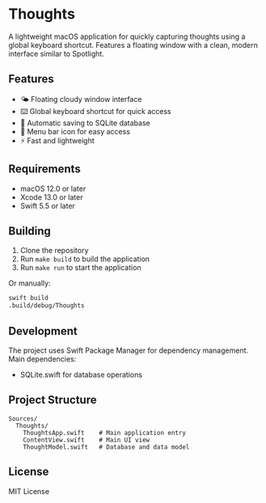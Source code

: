 # Thoughts

A lightweight macOS application for quickly capturing thoughts using a global keyboard shortcut. Features a floating window with a clean, modern interface similar to Spotlight.

## Features

- 🌤 Floating cloudy window interface
- ⌨️ Global keyboard shortcut for quick access
- 💾 Automatic saving to SQLite database
- 🎯 Menu bar icon for easy access
- ⚡️ Fast and lightweight

## Requirements

- macOS 12.0 or later
- Xcode 13.0 or later
- Swift 5.5 or later

## Building

1. Clone the repository
2. Run `make build` to build the application
3. Run `make run` to start the application

Or manually:

```bash
swift build
.build/debug/Thoughts
```

## Development

The project uses Swift Package Manager for dependency management. Main dependencies:
- SQLite.swift for database operations

## Project Structure

```
Sources/
  Thoughts/
    ThoughtsApp.swift    # Main application entry
    ContentView.swift    # Main UI view
    ThoughtModel.swift   # Database and data model
```

## License

MIT License 